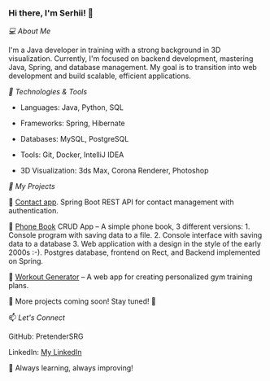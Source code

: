 ### Hi there, I'm Serhii! 👋

_💻 About Me_

I'm a Java developer in training with a strong background in 3D visualization. Currently, I'm focused on backend development, mastering Java, Spring, and database management. My goal is to transition into web development and build scalable, efficient applications.

_🚀 Technologies & Tools_

 - Languages: Java, Python, SQL

 - Frameworks: Spring, Hibernate

 - Databases: MySQL, PostgreSQL

 - Tools: Git, Docker, IntelliJ IDEA

 - 3D Visualization: 3ds Max, Corona Renderer, Photoshop

_📌 My Projects_

🔹 [Contact app](https://github.com/pretenderSRG/contact-app). Spring Boot REST API for contact management with authentication.

🔹 [Phone Book](https://github.com/pretenderSRG/contact-book) CRUD App – A simple phone book, 3 different versions: 1. Console program with saving data to a file. 2. Console interface with saving data to a database 3. Web application with a design in the style of the early 2000s :-). Postgres database, frontend on Rect, and Backend implemented on Spring.

🔹 [Workout Generator](https://github.com/pretenderSRG/workout_generator) – A web app for creating personalized gym training plans.

🔹 More projects coming soon! Stay tuned! 🚧

📫 _Let's Connect_

GitHub: PretenderSRG

LinkedIn: [My LinkedIn](https://www.linkedin.com/in/serg-tsipukh-011659280/)

🚀 Always learning, always improving!

